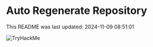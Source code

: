 # Auto Regenerate Repository

This README was last updated: 2024-11-09 08:51:01

 ![TryHackMe](https://tryhackme.com/badge/533634)